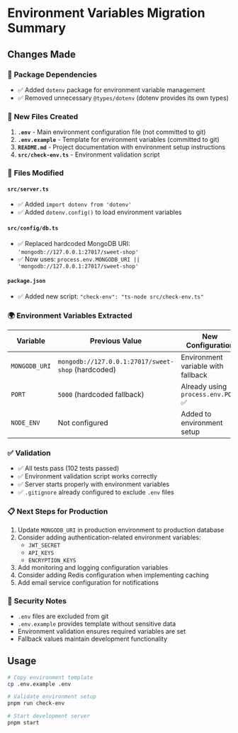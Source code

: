 # Environment Variables Migration Summary

## Changes Made

### 🔧 **Package Dependencies**
- ✅ Added `dotenv` package for environment variable management
- ✅ Removed unnecessary `@types/dotenv` (dotenv provides its own types)

### 📁 **New Files Created**
1. **`.env`** - Main environment configuration file (not committed to git)
2. **`.env.example`** - Template for environment variables (committed to git)
3. **`README.md`** - Project documentation with environment setup instructions
4. **`src/check-env.ts`** - Environment validation script

### 🔄 **Files Modified**

#### `src/server.ts`
- ✅ Added `import dotenv from 'dotenv'`
- ✅ Added `dotenv.config()` to load environment variables

#### `src/config/db.ts`
- ✅ Replaced hardcoded MongoDB URI: `'mongodb://127.0.0.1:27017/sweet-shop'`
- ✅ Now uses: `process.env.MONGODB_URI || 'mongodb://127.0.0.1:27017/sweet-shop'`

#### `package.json`
- ✅ Added new script: `"check-env": "ts-node src/check-env.ts"`

### 🌍 **Environment Variables Extracted**

| Variable | Previous Value | New Configuration |
|----------|---------------|-------------------|
| `MONGODB_URI` | `mongodb://127.0.0.1:27017/sweet-shop` (hardcoded) | Environment variable with fallback |
| `PORT` | `5000` (hardcoded fallback) | Already using `process.env.PORT` ✅ |
| `NODE_ENV` | Not configured | Added to environment setup |

### ✅ **Validation**
- ✅ All tests pass (102 tests passed)
- ✅ Environment validation script works correctly
- ✅ Server starts properly with environment variables
- ✅ `.gitignore` already configured to exclude `.env` files

### 📋 **Next Steps for Production**
1. Update `MONGODB_URI` in production environment to production database
2. Consider adding authentication-related environment variables:
   - `JWT_SECRET`
   - `API_KEYS`
   - `ENCRYPTION_KEYS`
3. Add monitoring and logging configuration variables
4. Consider adding Redis configuration when implementing caching
5. Add email service configuration for notifications

### 🔐 **Security Notes**
- `.env` files are excluded from git
- `.env.example` provides template without sensitive data
- Environment validation ensures required variables are set
- Fallback values maintain development functionality

## Usage
```bash
# Copy environment template
cp .env.example .env

# Validate environment setup
pnpm run check-env

# Start development server
pnpm start
```
